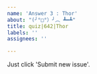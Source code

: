 ```yaml
---
name: 'Answer 3 : Thor'
about: "(╯°□°）╯︵ ┻━┻"
title: quiz|642|Thor
labels: ''
assignees: ''

---
```


Just click 'Submit new issue'.
